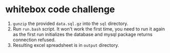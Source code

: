 # whitebox code challenge

1. `gunzip` the provided `data.sql.gz` into the `sql` directory.
2. Run `run.bash` script. It won't work the first time, you need to run it again
   as the first run initializes the database and mysql package returns
   connection refused.
3. Resulting excel spreadsheet is in `output` directory.
